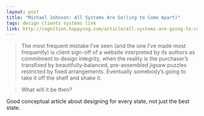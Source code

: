 ```yaml
---
layout: post
title: "Michael Johnson: All Systems Are Go!(ing to Come Apart)"
tags: design clients systems link
link: http://cognition.happycog.com/article/all-systems-are-going-to-come-apart
---
```


>The most frequent mistake I’ve seen (and the one I’ve made most frequently) is client sign-off of a website interpreted by its authors as commitment to design integrity, when the reality is the purchaser’s transfixed by beautifully-balanced, pre-assembled jigsaw puzzles restricted by fixed arrangements. Eventually somebody’s going to take it off the shelf and shake it.

>What will it be then?

Good conceptual article about designing for every state, not just the best state.